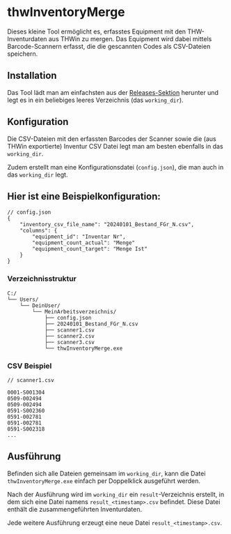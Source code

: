 # thwInventoryMerge
Dieses kleine Tool ermöglicht es, erfasstes Equipment mit den THW-Inventurdaten aus THWin zu mergen. Das Equipment wird dabei mittels Barcode-Scannern erfasst, die die gescannten Codes als CSV-Dateien speichern.

## Installation
Das Tool lädt man am einfachsten aus der [Releases-Sektion](https://github.com/mvach/thwInventoryMerge/releases) herunter und legt es in ein beliebiges leeres Verzeichnis (das `working_dir`).

## Konfiguration
Die CSV-Dateien mit den erfassten Barcodes der Scanner sowie die (aus THWin exportierte) Inventur CSV Datei legt man am besten ebenfalls in das `working_dir`.

Zudem erstellt man eine Konfigurationsdatei (`config.json`), die man auch in das `working_dir` legt.

## Hier ist eine Beispielkonfiguration:

```
// config.json
{
    "inventory_csv_file_name": "20240101_Bestand_FGr_N.csv",
    "columns": {
        "equipment_id": "Inventar Nr",
        "equipment_count_actual": "Menge"
        "equipment_count_target": "Menge Ist"
    }
}
```

### Verzeichnisstruktur

```
C:/
└── Users/
    └── DeinUser/
        └── MeinArbeitsverzeichnis/
            ├── config.json
            ├── 20240101_Bestand_FGr_N.csv
            ├── scanner1.csv
            ├── scanner2.csv
            ├── scanner3.csv
            └── thwInventoryMerge.exe
```

### CSV Beispiel
```csv
// scanner1.csv

0001-S001304
0509-002494
0509-002494
0591-S002360
0591-002781
0591-002781
0591-S002318
...
```

## Ausführung

Befinden sich alle Dateien gemeinsam im `working_dir`, kann die Datei `thwInventoryMerge.exe` einfach per Doppelklick ausgeführt werden.

Nach der Ausführung wird im `working_dir` ein `result`-Verzeichnis erstellt, in dem sich eine Datei namens `result_<timestamp>.csv` befindet. Diese Datei enthält die zusammengeführten Inventurdaten.

Jede weitere Ausführung erzeugt eine neue Datei `result_<timestamp>.csv`.